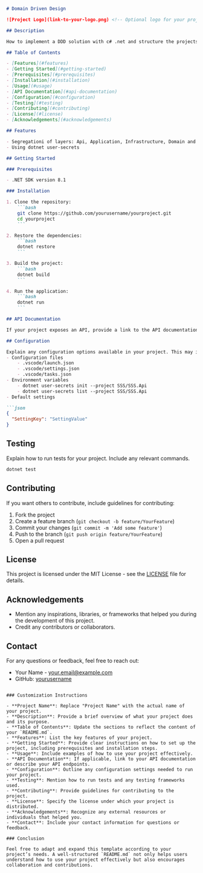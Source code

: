 ```markdown
# Domain Driven Design

![Project Logo](link-to-your-logo.png) <!-- Optional logo for your project -->

## Description

How to implement a DDD solution with c# .net and structure the projects, folders and files

## Table of Contents

- [Features](#features)
- [Getting Started](#getting-started)
- [Prerequisites](#prerequisites)
- [Installation](#installation)
- [Usage](#usage)
- [API Documentation](#api-documentation)
- [Configuration](#configuration)
- [Testing](#testing)
- [Contributing](#contributing)
- [License](#license)
- [Acknowledgements](#acknowledgements)

## Features

- Segregationi of layers: Api, Application, Infrastructure, Domain and Contracts
- Using dotnet user-secrets

## Getting Started

### Prerequisites

- .NET SDK version 8.1

### Installation

1. Clone the repository:
    ```bash
    git clone https://github.com/yourusername/yourproject.git
    cd yourproject
    ```

2. Restore the dependencies:
    ```bash
    dotnet restore
    ```

3. Build the project:
    ```bash
    dotnet build
    ```

4. Run the application:
    ```bash
    dotnet run
    ```

## API Documentation

If your project exposes an API, provide a link to the API documentation or describe how to use it.

## Configuration

Explain any configuration options available in your project. This may include:
- Configuration files
    - .vscode/launch.json
    - .vscode/settings.json
    - .vscode/tasks.json
- Environment variables
    - dotnet user-secrets init --project SSS/SSS.Api
    - dotnet user-secrets list --project SSS/SSS.Api
- Default settings

```json
{
  "SettingKey": "SettingValue"
}
```

## Testing

Explain how to run tests for your project. Include any relevant commands.

```bash
dotnet test
```

## Contributing

If you want others to contribute, include guidelines for contributing:
1. Fork the project
2. Create a feature branch (`git checkout -b feature/YourFeature`)
3. Commit your changes (`git commit -m 'Add some feature'`)
4. Push to the branch (`git push origin feature/YourFeature`)
5. Open a pull request

## License

This project is licensed under the MIT License - see the [LICENSE](LICENSE) file for details.

## Acknowledgements

- Mention any inspirations, libraries, or frameworks that helped you during the development of this project.
- Credit any contributors or collaborators.

## Contact

For any questions or feedback, feel free to reach out:

- Your Name - [your.email@example.com](mailto:your.email@example.com)
- GitHub: [yourusername](https://github.com/yourusername)

```

### Customization Instructions

- **Project Name**: Replace "Project Name" with the actual name of your project.
- **Description**: Provide a brief overview of what your project does and its purpose.
- **Table of Contents**: Update the sections to reflect the content of your `README.md`.
- **Features**: List the key features of your project.
- **Getting Started**: Provide clear instructions on how to set up the project, including prerequisites and installation steps.
- **Usage**: Include examples of how to use your project effectively.
- **API Documentation**: If applicable, link to your API documentation or describe your API endpoints.
- **Configuration**: Outline any configuration settings needed to run your project.
- **Testing**: Mention how to run tests and any testing frameworks used.
- **Contributing**: Provide guidelines for contributing to the project.
- **License**: Specify the license under which your project is distributed.
- **Acknowledgements**: Recognize any external resources or individuals that helped you.
- **Contact**: Include your contact information for questions or feedback.

### Conclusion

Feel free to adapt and expand this template according to your project’s needs. A well-structured `README.md` not only helps users understand how to use your project effectively but also encourages collaboration and contributions.
